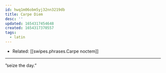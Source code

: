```yaml
---
id: hwq1m06obm5yj32nn3219db
title: Carpe Diem
desc: ''
updated: 1654317454648
created: 1654317370557
tags:
  - latin
---
```


- Related: [[swipes.phrases.Carpe noctem]]

---

”seize the day.”
